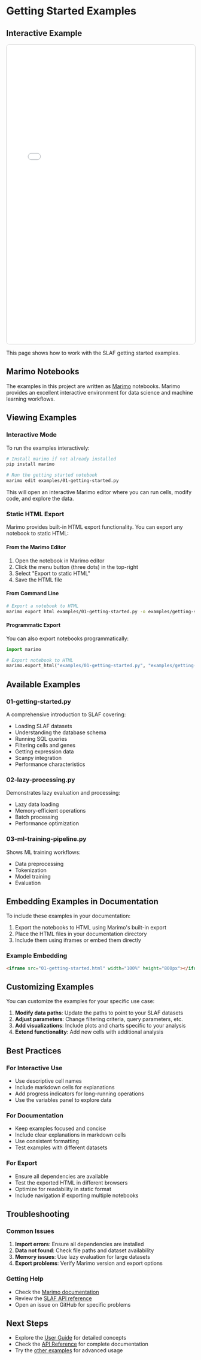 # Getting Started Examples

## Interactive Example

<iframe src="../01-getting-started.html" width="100%" height="800px" style="border:1px solid #ccc; border-radius:8px;"></iframe>

This page shows how to work with the SLAF getting started examples.

## Marimo Notebooks

The examples in this project are written as [Marimo](https://marimo.io/) notebooks. Marimo provides an excellent interactive environment for data science and machine learning workflows.

## Viewing Examples

### Interactive Mode

To run the examples interactively:

```bash
# Install marimo if not already installed
pip install marimo

# Run the getting started notebook
marimo edit examples/01-getting-started.py
```

This will open an interactive Marimo editor where you can run cells, modify code, and explore the data.

### Static HTML Export

Marimo provides built-in HTML export functionality. You can export any notebook to static HTML:

#### From the Marimo Editor

1. Open the notebook in Marimo editor
2. Click the menu button (three dots) in the top-right
3. Select "Export to static HTML"
4. Save the HTML file

#### From Command Line

```bash
# Export a notebook to HTML
marimo export html examples/01-getting-started.py -o examples/getting-started.html
```

#### Programmatic Export

You can also export notebooks programmatically:

```python
import marimo

# Export notebook to HTML
marimo.export_html("examples/01-getting-started.py", "examples/getting-started.html")
```

## Available Examples

### 01-getting-started.py

A comprehensive introduction to SLAF covering:

- Loading SLAF datasets
- Understanding the database schema
- Running SQL queries
- Filtering cells and genes
- Getting expression data
- Scanpy integration
- Performance characteristics

### 02-lazy-processing.py

Demonstrates lazy evaluation and processing:

- Lazy data loading
- Memory-efficient operations
- Batch processing
- Performance optimization

### 03-ml-training-pipeline.py

Shows ML training workflows:

- Data preprocessing
- Tokenization
- Model training
- Evaluation

## Embedding Examples in Documentation

To include these examples in your documentation:

1. Export the notebooks to HTML using Marimo's built-in export
2. Place the HTML files in your documentation directory
3. Include them using iframes or embed them directly

### Example Embedding

```html
<iframe src="01-getting-started.html" width="100%" height="800px"></iframe>
```

## Customizing Examples

You can customize the examples for your specific use case:

1. **Modify data paths**: Update the paths to point to your SLAF datasets
2. **Adjust parameters**: Change filtering criteria, query parameters, etc.
3. **Add visualizations**: Include plots and charts specific to your analysis
4. **Extend functionality**: Add new cells with additional analysis

## Best Practices

### For Interactive Use

- Use descriptive cell names
- Include markdown cells for explanations
- Add progress indicators for long-running operations
- Use the variables panel to explore data

### For Documentation

- Keep examples focused and concise
- Include clear explanations in markdown cells
- Use consistent formatting
- Test examples with different datasets

### For Export

- Ensure all dependencies are available
- Test the exported HTML in different browsers
- Optimize for readability in static format
- Include navigation if exporting multiple notebooks

## Troubleshooting

### Common Issues

1. **Import errors**: Ensure all dependencies are installed
2. **Data not found**: Check file paths and dataset availability
3. **Memory issues**: Use lazy evaluation for large datasets
4. **Export problems**: Verify Marimo version and export options

### Getting Help

- Check the [Marimo documentation](https://docs.marimo.io/)
- Review the [SLAF API reference](../api/core.md)
- Open an issue on GitHub for specific problems

## Next Steps

- Explore the [User Guide](../user-guide/core-concepts.md) for detailed concepts
- Check the [API Reference](../api/core.md) for complete documentation
- Try the [other examples](lazy-processing.md) for advanced usage
